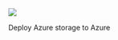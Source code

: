 <a href="https://azuredeploy.net/?repository=https://github.com/szympulka/AzureARM/tree/master/storage" target="_blank">
    <img src="http://azuredeploy.net/deploybutton.png"/>
</a>

Deploy Azure storage to Azure
